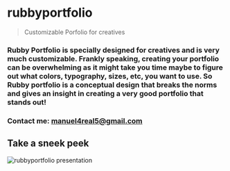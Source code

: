 # rubbyportfolio
> Customizable Porfolio for creatives
### Rubby Portfolio is specially designed for creatives and is very much customizable. Frankly speaking, creating your portfolio can be overwhelming as it might take you time maybe to figure out what colors, typography, sizes, etc, you want to use. So Rubby portfolio is a conceptual design that breaks the norms and gives an insight in creating a very good portfolio that stands out!

### Contact me: manuel4real5@gmail.com

## Take a sneek peek 
![rubbyportfolio presentation](__portfolio/__sample/Moodboard.png)
